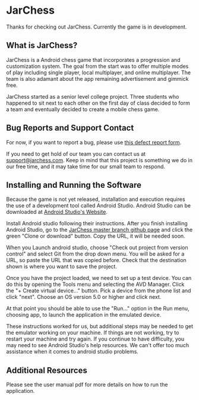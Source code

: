 # JarChess

Thanks for checking out JarChess.
Currently the game is in development.

## What is JarChess?

JarChess is a Android chess game that incorporates a progression and customization system. The goal from the start was to offer multiple modes of play including single player, local multiplayer, and online multiplayer. The team is also adamant about the app remaining advertisement and gimmick free.

JarChess started as a senior level college project. Three students who happened to sit next to each other on the first day of class decided to form a team and eventually decided to create a mobile chess game.

## Bug Reports and Support Contact

For now, if you want to report a bug, please use [this defect report form](https://docs.google.com/forms/d/e/1FAIpQLSc_3-Xq4efiIWx3IJfl3kW1WSK6FeHCZfFzHrJ0si8hr5cwhw/viewform?usp=sf_link).

If you need to get hold of our team you can contact us at support@jarchess.com. Keep in mind that this project is something we do in our free time, and it may take time for our small team to respond.

## Installing and Running the Software

Because the game is not yet released, installation and execution requires the use of a development tool called Android Studio. Android Studio can be downloaded at [Android Studio's Website](https://developer.android.com/studio).

Install Android studio following their instructions. After you finish installing Android Studio, go to the [JarChess master branch github page](https://github.com/saunders94/JarChess/tree/master) and click the green "Clone or download" button. Copy the URL, it will be needed soon.

When you Launch android studio, choose "Check out project from version control" and select Git from the drop down menu. You will be asked for a URL, so paste the URL that was copied before. Check that the destination shown is where you want to save the project.

Once you have the project loaded, we need to set up a test device. You can do this by opening the Tools menu and selecting the AVD Manager. Click the "+ Create virtual device..." button. Pick a device from the phone list and click "next". Choose an OS version 5.0 or higher and click next.

At that point you should be able to use the "Run..." option in the Run menu, choosing app, to launch the application in the emulated device.

These instructions worked for us, but additional steps may be needed to get the emulator working on your machine. If things are not working, try to restart your machine and try again. If you continue to have difficulty, you may need to see Android Studio's help resources. We can't offer too much assistance when it comes to android studio problems.

## Additional Resources

Please see the user manual pdf for more details on how to run the application.
